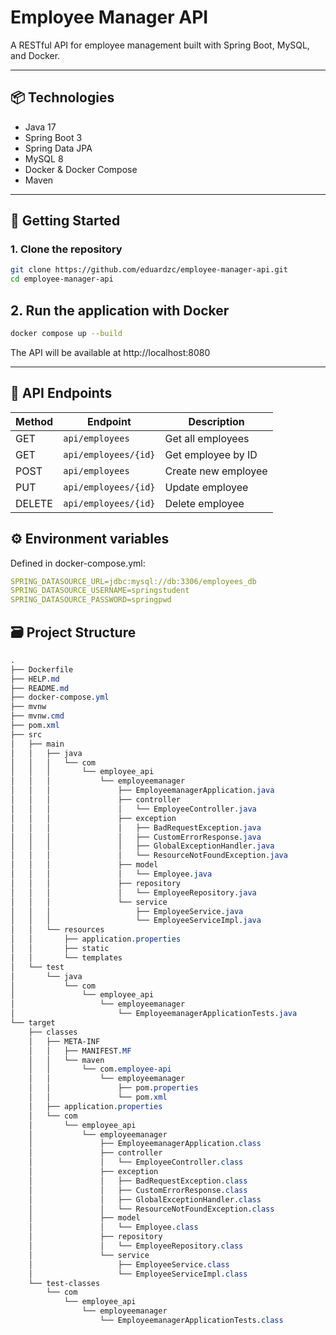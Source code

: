 # Employee Manager API

A RESTful API for employee management built with Spring Boot, MySQL, and Docker.

---

## 📦 Technologies

- Java 17
- Spring Boot 3
- Spring Data JPA
- MySQL 8
- Docker & Docker Compose
- Maven

---

## 🚀 Getting Started

### 1. Clone the repository

```bash
git clone https://github.com/eduardzc/employee-manager-api.git
cd employee-manager-api
```

## 2. Run the application with Docker

```bash
docker compose up --build
```

The API will be available at http://localhost:8080

---

## 🔁 API Endpoints

| Method   | Endpoint                 | Description         |
| -------- | --------                 | -----------         | 
| GET      | ```api/employees```      | Get all employees   |
| GET      | ```api/employees/{id}``` | Get employee by ID  |
| POST     | ```api/employees```      | Create new employee |
| PUT      | ```api/employees/{id}``` | Update employee     |
| DELETE   | ```api/employees/{id}``` | Delete employee     |

## ⚙️ Environment variables

Defined in docker-compose.yml:

```yaml
SPRING_DATASOURCE_URL=jdbc:mysql://db:3306/employees_db
SPRING_DATASOURCE_USERNAME=springstudent
SPRING_DATASOURCE_PASSWORD=springpwd
```

## 🗃️ Project Structure

```css
.
├── Dockerfile
├── HELP.md
├── README.md
├── docker-compose.yml
├── mvnw
├── mvnw.cmd
├── pom.xml
├── src
│   ├── main
│   │   ├── java
│   │   │   └── com
│   │   │       └── employee_api
│   │   │           └── employeemanager
│   │   │               ├── EmployeemanagerApplication.java
│   │   │               ├── controller
│   │   │               │   └── EmployeeController.java
│   │   │               ├── exception
│   │   │               │   ├── BadRequestException.java
│   │   │               │   ├── CustomErrorResponse.java
│   │   │               │   ├── GlobalExceptionHandler.java
│   │   │               │   └── ResourceNotFoundException.java
│   │   │               ├── model
│   │   │               │   └── Employee.java
│   │   │               ├── repository
│   │   │               │   └── EmployeeRepository.java
│   │   │               └── service
│   │   │                   ├── EmployeeService.java
│   │   │                   └── EmployeeServiceImpl.java
│   │   └── resources
│   │       ├── application.properties
│   │       ├── static
│   │       └── templates
│   └── test
│       └── java
│           └── com
│               └── employee_api
│                   └── employeemanager
│                       └── EmployeemanagerApplicationTests.java
└── target
    ├── classes
    │   ├── META-INF
    │   │   ├── MANIFEST.MF
    │   │   └── maven
    │   │       └── com.employee-api
    │   │           └── employeemanager
    │   │               ├── pom.properties
    │   │               └── pom.xml
    │   ├── application.properties
    │   └── com
    │       └── employee_api
    │           └── employeemanager
    │               ├── EmployeemanagerApplication.class
    │               ├── controller
    │               │   └── EmployeeController.class
    │               ├── exception
    │               │   ├── BadRequestException.class
    │               │   ├── CustomErrorResponse.class
    │               │   ├── GlobalExceptionHandler.class
    │               │   └── ResourceNotFoundException.class
    │               ├── model
    │               │   └── Employee.class
    │               ├── repository
    │               │   └── EmployeeRepository.class
    │               └── service
    │                   ├── EmployeeService.class
    │                   └── EmployeeServiceImpl.class
    └── test-classes
        └── com
            └── employee_api
                └── employeemanager
                    └── EmployeemanagerApplicationTests.class
```